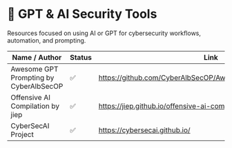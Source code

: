 # 🤖 GPT & AI Security Tools

Resources focused on using AI or GPT for cybersecurity workflows, automation, and prompting.

| Name / Author                          | Status | Link                                                               |
|---------------------------------------|--------|--------------------------------------------------------------------|
| Awesome GPT Prompting by CyberAlbSecOP | ✅     | https://github.com/CyberAlbSecOP/Awesome_GPT_Super_Prompting       |
| Offensive AI Compilation by jiep       | ✅     | https://jiep.github.io/offensive-ai-compilation/          |
| CyberSecAI Project  | ✅     | https://cybersecai.github.io/            |
